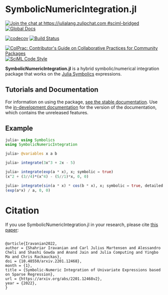 # SymbolicNumericIntegration.jl

[![Join the chat at https://julialang.zulipchat.com #sciml-bridged](https://img.shields.io/static/v1?label=Zulip&message=chat&color=9558b2&labelColor=389826)](https://julialang.zulipchat.com/#narrow/stream/279055-sciml-bridged)
[![Global Docs](https://img.shields.io/badge/docs-SciML-blue.svg)](https://docs.sciml.ai/SymbolicNumericIntegration/stable/)

[![codecov](https://codecov.io/gh/SciML/SymbolicNumericIntegration.jl/branch/master/graph/badge.svg)](https://codecov.io/gh/SciML/SymbolicNumericIntegration.jl)
[![Build Status](https://github.com/SciML/SymbolicNumericIntegration.jl/workflows/CI/badge.svg)](https://github.com/SciML/SymbolicNumericIntegration.jl/actions?query=workflow%3ACI)

[![ColPrac: Contributor's Guide on Collaborative Practices for Community Packages](https://img.shields.io/badge/ColPrac-Contributor%27s%20Guide-blueviolet)](https://github.com/SciML/ColPrac)
[![SciML Code Style](https://img.shields.io/static/v1?label=code%20style&message=SciML&color=9558b2&labelColor=389826)](https://github.com/SciML/SciMLStyle)

**SymbolicNumericIntegration.jl** is a hybrid symbolic/numerical integration package that works on the [Julia Symbolics](https://github.com/JuliaSymbolics/Symbolics.jl) expressions.

## Tutorials and Documentation

For information on using the package,
[see the stable documentation](https://docs.sciml.ai/SymbolicNumericIntegration/stable/). Use the
[in-development documentation](https://docs.sciml.ai/SymbolicNumericIntegration/dev/) for the version of
the documentation, which contains the unreleased features.

## Example

```julia
julia> using Symbolics
using SymbolicNumericIntegration

julia> @variables x a b

julia> integrate(3x^3 + 2x - 5)

julia> integrate(exp(a * x), x; symbolic = true)
(x^2 + (3//4)*(x^4) - (5//1)*x, 0, 0)

julia> integrate(sin(a * x) * cos(b * x), x; symbolic = true, detailed = false)
(exp(a*x) / a, 0, 0)
```

# Citation

If you use SymbolicNumericIntegration.jl in your research, please cite [this paper](https://arxiv.org/abs/2201.12468):

```

@article{Iravanian2022,
author = {Shahriar Iravanian and Carl Julius Martensen and Alessandro Cheli and Shashi Gowda and Anand Jain and Julia Computing and Yingbo Ma and Chris Rackauckas},
doi = {10.48550/arxiv.2201.12468},
month = {1},
title = {Symbolic-Numeric Integration of Univariate Expressions based on Sparse Regression},
url = {https://arxiv.org/abs/2201.12468v2},
year = {2022},
}

```

```
```
